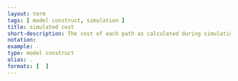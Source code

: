 ```yaml
---
layout: term
tags: [ model construct, simulation ]
title: simulated cost
short-description: The cost of each path as calculated during simulation.  It differs from the pathfinding cost in that it includes the effect of simulation (loaded vehicles and updated vehicle travel times, crowding costs or costs associated from being bumped from the vehicle).
notation:
example: .
type: model construct
alias: .
formats: [  ]
---
```

